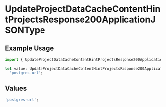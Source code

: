 # UpdateProjectDataCacheContentHintProjectsResponse200ApplicationJSONType

## Example Usage

```typescript
import { UpdateProjectDataCacheContentHintProjectsResponse200ApplicationJSONType } from '@vercel/client/models/operations';

let value: UpdateProjectDataCacheContentHintProjectsResponse200ApplicationJSONType =
  'postgres-url';
```

## Values

```typescript
'postgres-url';
```
